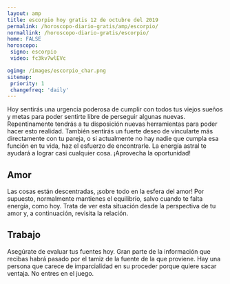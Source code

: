 ```yaml
---
layout: amp
title: escorpio hoy gratis 12 de octubre del 2019 
permalink: /horoscopo-diario-gratis/amp/escorpio/
normallink: /horoscopo-diario-gratis/escorpio/
home: FALSE
horoscopo:
 signo: escorpio
 video: fc3kv7wlEVc

ogimg: /images/escorpio_char.png
sitemap:
 priority: 1
 changefreq: 'daily'
---
```



Hoy sentirás una urgencia poderosa de cumplir con todos tus viejos sueños y metas para poder sentirte libre de perseguir algunas nuevas. Repentinamente tendrás a tu disposición nuevas herramientas para poder hacer esto realidad. También sentirás un fuerte deseo de vincularte más directamente con tu pareja, o si actualmente no hay nadie que cumpla esa función en tu vida, haz el esfuerzo de encontrarle. La energía astral te ayudará a lograr casi cualquier cosa. ¡Aprovecha la oportunidad!

## Amor

Las cosas están descentradas, ¡sobre todo en la esfera del amor! Por supuesto, normalmente mantienes el equilibrio, salvo cuando te falta energía, como hoy. Trata de ver esta situación desde la perspectiva de tu amor y, a continuación, revisita la relación.

## Trabajo

Asegúrate de evaluar tus fuentes hoy. Gran parte de la información que recibas habrá pasado por el tamiz de la fuente de la que proviene. Hay una persona que carece de imparcialidad en su proceder porque quiere sacar ventaja. No entres en el juego.